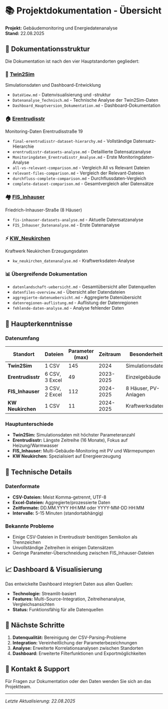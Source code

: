 # 📚 Projektdokumentation - Übersicht

**Projekt:** Gebäudemonitoring und Energiedatenanalyse  
**Stand:** 22.08.2025

## 📁 Dokumentationsstruktur

Die Dokumentation ist nach den vier Hauptstandorten gegliedert:

### 🏢 [Twin2Sim](./Twin2Sim/)
Simulationsdaten und Dashboard-Entwicklung
- `DataView.md` - Datenvisualisierung und -struktur
- `Datenanalyse_Technisch.md` - Technische Analyse der Twin2Sim-Daten
- `Dashboard_Hauptversion_Dokumentation.md` - Dashboard-Dokumentation

### 🏠 [Erentrudisstr](./Erentrudisstr/)
Monitoring-Daten Erentrudisstraße 19
- `final-erentrudisstr-dataset-hierarchy.md` - Vollständige Datensatz-Hierarchie
- `erentrudisstr-datasets-analyse.md` - Detaillierte Datensatzanalyse
- `Monitoringdaten_Erentrudisstr_Analyse.md` - Erste Monitoringdaten-Analyse
- `all-vs-relevant-comparison.md` - Vergleich All vs Relevant Dateien
- `relevant-files-comparison.md` - Vergleich der Relevant-Dateien
- `durchfluss-complete-comparison.md` - Durchflussdaten-Vergleich
- `complete-dataset-comparison.md` - Gesamtvergleich aller Datensätze

### 🏘️ [FIS_Inhauser](./FIS_Inhauser/)
Friedrich-Inhauser-Straße (8 Häuser)
- `fis-inhauser-datasets-analyse.md` - Aktuelle Datensatzanalyse
- `FIS_Inhauser_Datenanalyse.md` - Erste Datenanalyse

### ⚡ [KW_Neukirchen](./KW_Neukirchen/)
Kraftwerk Neukirchen Erzeugungsdaten
- `kw_neukirchen_datenanalyse.md` - Kraftwerksdaten-Analyse

### 📊 Übergreifende Dokumentation
- `datenlandschaft-uebersicht.md` - Gesamtübersicht aller Datenquellen
- `datenfiles-overview.md` - Übersicht aller Datendateien
- `aggregierte-datenuebersicht.md` - Aggregierte Datenübersicht
- `datenregionen-auflistung.md` - Auflistung der Datenregionen
- `fehlende-daten-analyse.md` - Analyse fehlender Daten

## 🎯 Haupterkenntnisse

### Datenumfang
| Standort | Dateien | Parameter (max) | Zeitraum | Besonderheit |
|----------|---------|-----------------|----------|--------------|
| **Twin2Sim** | 1 CSV | 145 | 2024 | Simulationsdaten |
| **Erentrudisstr** | 6 CSV, 3 Excel | 49 | 2023-2025 | Einzelgebäude |
| **FIS_Inhauser** | 3 CSV, 2 Excel | 112 | 2024-2025 | 8 Häuser, PV-Anlagen |
| **KW Neukirchen** | 1 CSV | 11 | 2024-2025 | Kraftwerksdaten |

### Hauptunterschiede
- **Twin2Sim:** Simulationsdaten mit höchster Parameteranzahl
- **Erentrudisstr:** Längste Zeitreihe (16 Monate), Fokus auf Heizung/Warmwasser
- **FIS_Inhauser:** Multi-Gebäude-Monitoring mit PV und Wärmepumpen
- **KW Neukirchen:** Spezialisiert auf Energieerzeugung

## 🔧 Technische Details

### Datenformate
- **CSV-Dateien:** Meist Komma-getrennt, UTF-8
- **Excel-Dateien:** Aggregierte/prozessierte Daten
- **Zeitformate:** DD.MM.YYYY HH:MM oder YYYY-MM-DD HH:MM
- **Intervalle:** 5-15 Minuten (standortabhängig)

### Bekannte Probleme
- Einige CSV-Dateien in Erentrudisstr benötigen Semikolon als Trennzeichen
- Unvollständige Zeitreihen in einigen Datensätzen
- Geringe Parameter-Überschneidung zwischen FIS_Inhauser-Dateien

## 📈 Dashboard & Visualisierung

Das entwickelte Dashboard integriert Daten aus allen Quellen:
- **Technologie:** Streamlit-basiert
- **Features:** Multi-Source-Integration, Zeitreihenanalyse, Vergleichsansichten
- **Status:** Funktionsfähig für alle Datenquellen

## 🚀 Nächste Schritte

1. **Datenqualität:** Bereinigung der CSV-Parsing-Probleme
2. **Integration:** Vereinheitlichung der Parameterbezeichnungen
3. **Analyse:** Erweiterte Korrelationsanalysen zwischen Standorten
4. **Dashboard:** Erweiterte Filterfunktionen und Exportmöglichkeiten

## 📝 Kontakt & Support

Für Fragen zur Dokumentation oder den Daten wenden Sie sich an das Projektteam.

---
*Letzte Aktualisierung: 22.08.2025*
